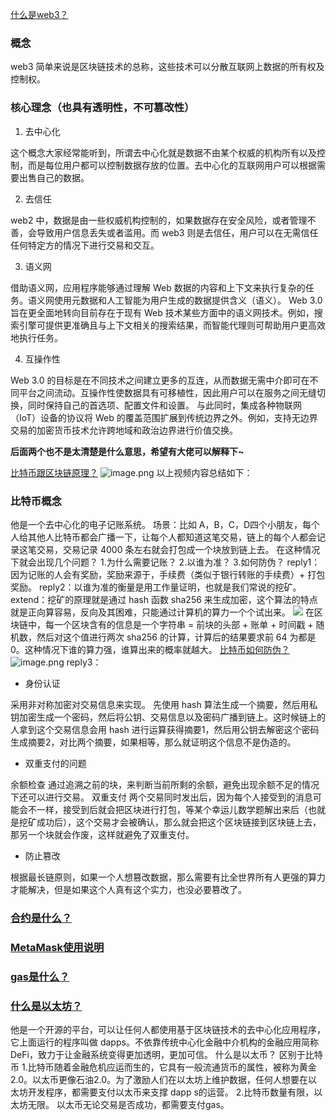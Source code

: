 [什么是web3？](https://aws.amazon.com/cn/what-is/web3/)
### 概念
web3 简单来说是区块链技术的总称，这些技术可以分散互联网上数据的所有权及控制权。
### 核心理念（也具有透明性，不可篡改性）

1. 去中心化

这个概念大家经常能听到，所谓去中心化就是数据不由某个权威的机构所有以及控制，而是每位用户都可以控制数据存放的位置。去中心化的互联网用户可以根据需要出售自己的数据。

2. 去信任

web2 中，数据是由一些权威机构控制的，如果数据存在安全风险，或者管理不善，会导致用户信息丢失或者滥用。而 web3 则是去信任，用户可以在无需信任任何特定方的情况下进行交易和交互。

3. 语义网

借助语义网，应用程序能够通过理解 Web 数据的内容和上下文来执行复杂的任务。语义网使用元数据和人工智能为用户生成的数据提供含义（语义）。
Web 3.0 旨在更全面地转向目前存在于现有 Web 技术某些方面中的语义网技术。例如，搜索引擎可提供更准确且与上下文相关的搜索结果，而智能代理则可帮助用户更高效地执行任务。

4. 互操作性

Web 3.0 的目标是在不同技术之间建立更多的互连，从而数据无需中介即可在不同平台之间流动。互操作性使数据具有可移植性，因此用户可以在服务之间无缝切换，同时保持自己的首选项、配置文件和设置。
与此同时，集成各种物联网（IoT）设备的协议将 Web 的覆盖范围扩展到传统边界之外。例如，支持无边界交易的加密货币技术允许跨地域和政治边界进行价值交换。

**后面两个也不是太清楚是什么意思，希望有大佬可以解释下~**

[比特币跟区块链原理？](https://youtu.be/g_fSistU3MQ?si=4YrWZqI926lB0Nz0)
![image.png](https://cdn.nlark.com/yuque/0/2023/png/25628421/1701957746405-cc092109-6c47-4518-82a1-c1c97db0bad8.png#averageHue=%2342735d&clientId=u31180b18-6beb-4&from=paste&height=809&id=u959be399&originHeight=1011&originWidth=1902&originalType=binary&ratio=1.25&rotation=0&showTitle=false&size=2558408&status=done&style=none&taskId=udebd132e-7c0f-421e-9cca-6b873662e4f&title=&width=1521.6)
以上视频内容总结如下：
### 比特币概念
他是一个去中心化的电子记账系统。
场景：比如 A，B，C，D四个小朋友，每个人给其他人比特币都会广播一下，让每个人都知道这笔交易，链上的每个人都会记录这笔交易，交易记录 4000 条左右就会打包成一个块放到链上去。
在这种情况下就会出现几个问题？
1.为什么需要记账？ 2.以谁为准？  3.如何防伪？
reply1：因为记账的人会有奖励，奖励来源于，手续费（类似于银行转账的手续费）+ 打包奖励。
reply2：以谁为准的衡量是用工作量证明，也就是我们常说的挖矿。
extend：挖矿的原理就是通过 hash 函数 sha256 来生成加密，这个算法的特点就是正向算容易，反向及其困难，只能通过计算机的算力一个个试出来。
![](https://cdn.nlark.com/yuque/0/2023/jpeg/25628421/1701958848114-4fa3fe4a-ec1a-45bf-a98c-6a2048f3b917.jpeg)
在区块链中，每一个区块含有的信息是一个字符串 = 前块的头部 + 账单 + 时间戳 + 随机数，然后对这个值进行两次 sha256 的计算，计算后的结果要求前 64 为都是 0。这种情况下谁的算力强，谁算出来的概率就越大。
[比特币如何防伪？](https://youtu.be/pbAVauYsqP0?si=MO6E3FJLoUSAk-RI)
![image.png](https://cdn.nlark.com/yuque/0/2023/png/25628421/1701959620698-1b763d07-6a10-4b2e-a03d-32219dbc7df6.png#averageHue=%234c6f58&clientId=u31180b18-6beb-4&from=paste&height=555&id=u17fa70b5&originHeight=694&originWidth=1297&originalType=binary&ratio=1.25&rotation=0&showTitle=false&size=1478476&status=done&style=none&taskId=ubf0238ef-2527-455c-949b-c89742e0443&title=&width=1037.6)
reply3：

- 身份认证

采用非对称加密对交易信息来实现。
先使用 hash 算法生成一个摘要，然后用私钥加密生成一个密码，然后将公钥、交易信息以及密码广播到链上。这时候链上的人拿到这个交易信息会用 hash 进行运算获得摘要1，然后用公钥去解密这个密码生成摘要2，对比两个摘要，如果相等，那么就证明这个信息不是伪造的。

- 双重支付的问题

余额检查
通过追溯之前的块，来判断当前所剩的余额，避免出现余额不足的情况下还可以进行交易。
双重支付
两个交易同时发出后，因为每个人接受到的消息可能会不一样，接受到后就会把区块进行打包，等某个幸运儿数学题解出来后（也就是挖矿成功后），这个交易才会被确认，那么就会把这个区块链接到区块链上去，那另一个块就会作废，这样就避免了双重支付。

- 防止篡改

根据最长链原则，如果一个人想篡改数据，那么需要有比全世界所有人更强的算力才能解决，但是如果这个人真有这个实力，也没必要篡改了。
### [合约是什么？](https://youtu.be/UlDmA2buwGU?si=VzPwHfscIOs0ehoi)
### [MetaMask使用说明](https://youtu.be/cxkXzTA9YIc?si=sKsB0z0XnMcxGbHq)
### [gas是什么？](https://youtu.be/E932myMejGY?si=R1ETQrBs8GaL6sE1)
### [什么是以太坊？](https://youtu.be/26kR2vUbbJo?si=ny9xhqf5yDBL_1tJ)
他是一个开源的平台，可以让任何人都使用基于区块链技术的去中心化应用程序，它上面运行的程序叫做 dapps。不依靠传统中心化金融中介机构的金融应用简称DeFi，致力于让金融系统变得更加透明，更加可信。
什么是以太币？
区别于比特币
 	1.比特币随着金融危机应运而生的，它具有一般流通货币的属性，被称为黄金2.0。以太币更像石油2.0。为了激励人们在以太坊上维护数据，任何人想要在以太坊开发程序，都需要支付以太币来支撑 dapp s的运营。
  	2.比特币数量有限，以太坊无限。
以太币无论交易是否成功，都需要支付gas。

